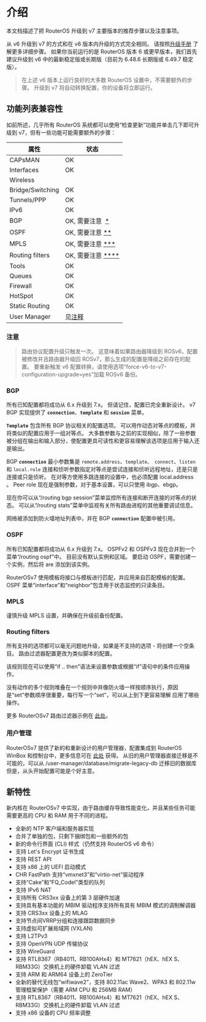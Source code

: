 # 介绍

本文档描述了把 RouterOS 升级到 v7 主要版本的推荐步骤以及注意事项。

从 v6 升级到 v7 的方式和在 v6 版本内升级的方式完全相同。 请按照[升级手册](https://help.mikrotik.com/docs/display/ROS/Upgrading+and+installation) 了解更多详细步骤。 如果你当前运行的是 RouterOS 版本 6 或更早版本，我们首先建议升级到 v6 中的最新稳定版或长期版（目前为 6.48.6 长期版或 6.49.7 稳定版）。

> 在上述 v6 版本上运行良好的大多数 RouterOS 设置中，不需要额外的步骤。 升级到 v7 将自动转换配置，你的设备将立即运行。

## 功能列表兼容性

如前所述，几乎所有 RouterOS 系统都可以使用“检查更新”功能并单击几下即可升级到 v7，但有一些功能可能需要额外的步骤：

| 属性             | 状态                                                                                                             |
| ---------------- | ---------------------------------------------------------------------------------------------------------------- |
| CAPsMAN          | OK                                                                                                               |
| Interfaces       | OK                                                                                                               |
| Wireless         |
| Bridge/Switching | OK                                                                                                               |
| Tunnels/PPP      | OK                                                                                                               |
| IPv6             | OK                                                                                                               |
| BGP              | OK, 需要注意  [\*](https://help.mikrotik.com/docs/display/ROS/Upgrading+to+v7#Upgradingtov7-bgp)                 |
| OSPF             | OK, 需要注意 [\*\*](https://help.mikrotik.com/docs/display/ROS/Upgrading+to+v7#Upgradingtov7-ospf)               |
| MPLS             | OK, 需要注意 [\*\*\*](https://help.mikrotik.com/docs/display/ROS/Upgrading+to+v7#Upgradingtov7-mpls)             |
| Routing filters  | OK, 需要注意 [\*\*\*\*](https://help.mikrotik.com/docs/display/ROS/Upgrading+to+v7#Upgradingtov7-routingfilters) |
| Tools            | OK                                                                                                               |
| Queues           | OK                                                                                                               |
| Firewall         | OK                                                                                                               |
| HotSpot          | OK                                                                                                               |
| Static Routing   | OK                                                                                                               |
| User Manager     | 见[注释](https://help.mikrotik.com/docs/display/ROS/Upgrading+to+v7#Upgradingtov7-usermanager)                   |

### 注意

> 路由协议配置升级只触发一次。 这意味着如果路由器降级到 ROSv6，配置被修改并且路由器升级回 ROSv7，那么生成的配置是降级之前存在的配置。 要重新触发 v6 配置转换，请使用选项“force-v6-to-v7-configuration-upgrade=yes”加载 ROSv6 备份。

### BGP

所有已知配置都将成功从 6.x 升级到 7.x。 但请记住，配置已完全重新设计。 v7 BGP 实现提供了 **`connection`**、**`template`** 和 **`session`** 菜单。

**`Template`** 包含所有 BGP 协议相关的配置选项。 可以用作动态对等点的模板，并将类似的配置应用于一组对等点。 大多数参数与之前的实现相似，除了一些参数被分组在输出和输入部分，使配置更具可读性和更容易理解该选项是应用于输入还是输出。

BGP **`connection`** 最小参数集是 `remote.address`、`template、 connect`、`listen` 和 `local.role`
连接和侦听参数指定对等点是尝试连接和侦听远程地址，还是只是连接或只是侦听。 在对等方使用多跳连接的设置中，也必须配置 local.address 。 Peer role 现在是强制参数，对于基本设置，可以只使用 ibgp、ebgp。

现在你可以从“/routing bgp session”菜单监控所有连接和断开连接的对等点的状态。
可以从“/routing stats”菜单中监视有关所有路由进程的其他重要调试信息。

网络被添加到防火墙地址列表中，并在 BGP **`connection`** 配置中被引用。

### OSPF

所有已知配置都将成功从 6.x 升级到 7.x。
OSPFv2 和 OSPFv3 现在合并到一个菜单“/routing ospf”中。 目前没有默认实例和区域。 要启动 OSPF，需要创建一个实例，然后将 are 添加到该实例。

RouterOSv7 使用模板将接口与模板进行匹配，并应用来自匹配模板的配置。 OSPF 菜单“interface”和“neighbor”包含用于状态监控的只读条目。

### MPLS

谨慎升级 MPLS 设置，并确保在升级前备份配置。

### Routing filters

所有支持的选项都可以毫无问题地升级，如果是不支持的选项 - 将创建一个空条目。 路由过滤器配置更改为类似脚本的配置。

该规则现在可以使用“if .. then”语法来设置参数或根据“if”语句中的条件应用操作。

没有动作的多个规则堆叠在一个规则中并像防火墙一样按顺序执行，原因是“set”参数顺序很重要，每行写一个“set”，可以从上到下更容易理解 应用了哪些操作。

更多 RouterOSv7 路由过滤器示例在 [此处](https://help.mikrotik.com/docs/display/ROS/ROSv7+Basic+Routing+Examples#ROSv7BasicRoutingExamples-RoutingFilters)。

### 用户管理

RouterOSv7 提供了新的和重新设计的用户管理器，配置集成到 RouterOS WinBox 和控制台中，更多信息可在 [此处](https://help.mikrotik.com/docs/display/ROS/User+Manager) 获得。 从旧的用户管理器直接迁移是不可能的，可以从 /user-manager/database/migrate-legacy-db 迁移旧的数据库但是，从头开始配置可能是个好主意。

## 新特性

新内核在 RouterOSv7 中实现，由于路由缓存导致性能变化，并且某些任务可能需要更高的 CPU 和 RAM 用于不同的进程。

- 全新的 NTP 客户端和服务器实现
- 合并了单独的包，只剩下捆绑包和一些额外的包
- 新的命令行界面 (CLI) 样式（仍然支持 RouterOS v6 命令）
- 支持 Let's Encrypt 证书生成
- 支持 REST API
- 支持 x86 上的 UEFI 启动模式
- CHR FastPath 支持“vmxnet3”和“virtio-net”驱动程序
- 支持“Cake”和“FQ\_Codel”类型的队列
- 支持 IPv6 NAT
- 支持所有 CRS3xx 设备上的第 3 层硬件加速
- 支持具有基本功能的 MBIM 驱动程序支持所有具有 MBIM 模式的调制解调器
- 支持 CRS3xx 设备上的 MLAG
- 支持节点间VRRP分组和连接跟踪数据同步
- 支持虚拟可扩展局域网 (VXLAN)
- 支持 L2TPv3
- 支持 OpenVPN UDP 传输协议
- 支持 WireGuard
- 支持 RTL8367（RB4011、RB100AHx4）和 MT7621（hEX、hEX S、RBM33G）交换机上的硬件卸载 VLAN 过滤
- 支持 ARM 和 ARM64 设备上的 ZeroTier
- 全新的替代无线包“wifiwave2”，支持 802.11ac Wave2、WPA3 和 802.11w 管理框架保护（需要 ARM CPU 和 256MB RAM）
- 支持 RTL8367（RB4011、RB100AHx4）和 MT7621（hEX、hEX S、RBM33G）交换机上的硬件卸载 VLAN 过滤
- 支持 x86 设备的 CPU 频率调整

